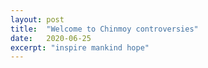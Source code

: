 ```yaml
---
layout: post
title:  "Welcome to Chinmoy controversies"
date:   2020-06-25
excerpt: "inspire mankind hope"
---
```

